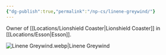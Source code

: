 ```yaml
---
{"dg-publish":true,"permalink":"/np-cs/linene-greywind/"}
---
```


Owner of [[Locations/Lionshield Coaster\|Lionshield Coaster]] in [[Locations/Esson\|Esson]].

![Linene Greywind.webp|Linene Greywind](/img/user/Assets/Linene%20Greywind.webp)
